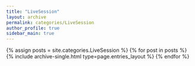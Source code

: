 ```yaml
---
title: "LiveSession"
layout: archive
permalink: categories/LiveSession
author_profile: true
sidebar_main: true
---
```


{% assign posts = site.categories.LiveSession %}
{% for post in posts %} {% include archive-single.html type=page.entries_layout %} {% endfor %}